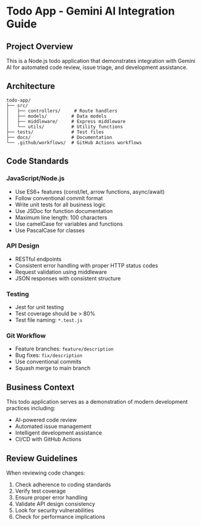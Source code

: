 # Todo App - Gemini AI Integration Guide

## Project Overview
This is a Node.js todo application that demonstrates integration with Gemini AI for automated code review, issue triage, and development assistance.

## Architecture
```
todo-app/
├── src/
│   ├── controllers/     # Route handlers
│   ├── models/         # Data models
│   ├── middleware/     # Express middleware
│   └── utils/          # Utility functions
├── tests/              # Test files
├── docs/               # Documentation
└── .github/workflows/  # GitHub Actions workflows
```

## Code Standards

### JavaScript/Node.js
- Use ES6+ features (const/let, arrow functions, async/await)
- Follow conventional commit format
- Write unit tests for all business logic
- Use JSDoc for function documentation
- Maximum line length: 100 characters
- Use camelCase for variables and functions
- Use PascalCase for classes

### API Design
- RESTful endpoints
- Consistent error handling with proper HTTP status codes
- Request validation using middleware
- JSON responses with consistent structure

### Testing
- Jest for unit testing
- Test coverage should be > 80%
- Test file naming: `*.test.js`

### Git Workflow
- Feature branches: `feature/description`
- Bug fixes: `fix/description` 
- Use conventional commits
- Squash merge to main branch

## Business Context
This todo application serves as a demonstration of modern development practices including:
- AI-powered code review
- Automated issue management
- Intelligent development assistance
- CI/CD with GitHub Actions

## Review Guidelines
When reviewing code changes:
1. Check adherence to coding standards
2. Verify test coverage
3. Ensure proper error handling
4. Validate API design consistency
5. Look for security vulnerabilities
6. Check for performance implications
